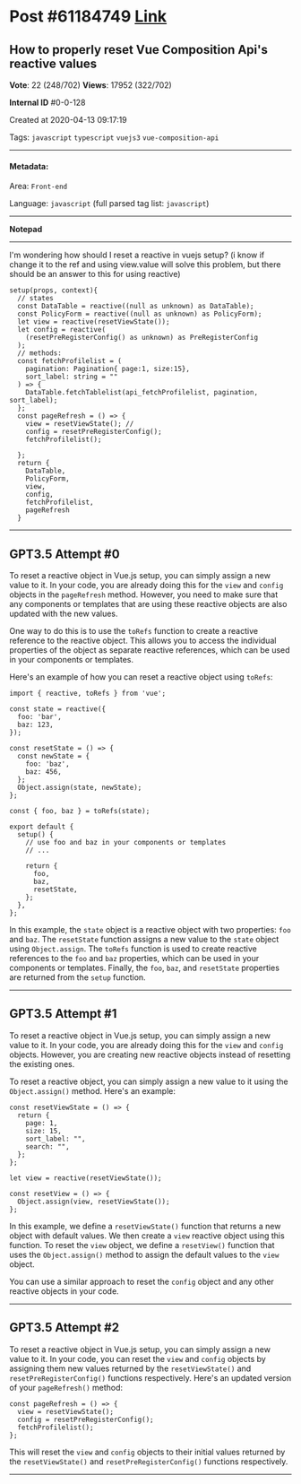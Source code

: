 
# Post \#61184749 [Link](https://stackoverflow.com/questions/61184749/)

## How to properly reset Vue Composition Api's reactive values

**Vote**: 22 (248/702) **Views**: 17952 (322/702) 

**Internal ID** \#0-0-128

Created at 2020-04-13 09:17:19

Tags: `javascript` `typescript` `vuejs3` `vue-composition-api`

----------

#### Metadata:

Area: `Front-end`

Language: `javascript` (full parsed tag list: `javascript`)

----------

**Notepad**


----------

I'm wondering how should I reset a reactive in vuejs setup? (i know if change it to the ref and using view.value will solve this problem, but there should be an answer to this for using reactive)
```
setup(props, context){
  // states
  const DataTable = reactive((null as unknown) as DataTable);
  const PolicyForm = reactive((null as unknown) as PolicyForm);
  let view = reactive(resetViewState());
  let config = reactive(
    (resetPreRegisterConfig() as unknown) as PreRegisterConfig
  );
  // methods:
  const fetchProfilelist = (
    pagination: Pagination{ page:1, size:15},
    sort_label: string = ""
  ) => {
    DataTable.fetchTablelist(api_fetchProfilelist, pagination, sort_label);
  };
  const pageRefresh = () => {
    view = resetViewState(); // 
    config = resetPreRegisterConfig();
    fetchProfilelist();

  };
  return {
    DataTable,
    PolicyForm,
    view,
    config,
    fetchProfilelist,
    pageRefresh
  }
```



----------
        
## GPT3.5 Attempt \#0

To reset a reactive object in Vue.js setup, you can simply assign a new value to it. In your code, you are already doing this for the `view` and `config` objects in the `pageRefresh` method. However, you need to make sure that any components or templates that are using these reactive objects are also updated with the new values.

One way to do this is to use the `toRefs` function to create a reactive reference to the reactive object. This allows you to access the individual properties of the object as separate reactive references, which can be used in your components or templates.

Here's an example of how you can reset a reactive object using `toRefs`:

```
import { reactive, toRefs } from 'vue';

const state = reactive({
  foo: 'bar',
  baz: 123,
});

const resetState = () => {
  const newState = {
    foo: 'baz',
    baz: 456,
  };
  Object.assign(state, newState);
};

const { foo, baz } = toRefs(state);

export default {
  setup() {
    // use foo and baz in your components or templates
    // ...
    
    return {
      foo,
      baz,
      resetState,
    };
  },
};
```

In this example, the `state` object is a reactive object with two properties: `foo` and `baz`. The `resetState` function assigns a new value to the `state` object using `Object.assign`. The `toRefs` function is used to create reactive references to the `foo` and `baz` properties, which can be used in your components or templates. Finally, the `foo`, `baz`, and `resetState` properties are returned from the `setup` function.

--------

## GPT3.5 Attempt \#1

To reset a reactive object in Vue.js setup, you can simply assign a new value to it. In your code, you are already doing this for the `view` and `config` objects. However, you are creating new reactive objects instead of resetting the existing ones. 

To reset a reactive object, you can simply assign a new value to it using the `Object.assign()` method. Here's an example:

```
const resetViewState = () => {
  return {
    page: 1,
    size: 15,
    sort_label: "",
    search: "",
  };
};

let view = reactive(resetViewState());

const resetView = () => {
  Object.assign(view, resetViewState());
};
```

In this example, we define a `resetViewState()` function that returns a new object with default values. We then create a `view` reactive object using this function. To reset the `view` object, we define a `resetView()` function that uses the `Object.assign()` method to assign the default values to the `view` object.

You can use a similar approach to reset the `config` object and any other reactive objects in your code.

--------

## GPT3.5 Attempt \#2

To reset a reactive object in Vue.js setup, you can simply assign a new value to it. In your code, you can reset the `view` and `config` objects by assigning them new values returned by the `resetViewState()` and `resetPreRegisterConfig()` functions respectively. Here's an updated version of your `pageRefresh()` method:

```
const pageRefresh = () => {
  view = resetViewState();
  config = resetPreRegisterConfig();
  fetchProfilelist();
};
```

This will reset the `view` and `config` objects to their initial values returned by the `resetViewState()` and `resetPreRegisterConfig()` functions respectively.

--------
